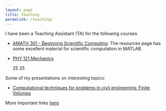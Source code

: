 ```yaml
---
layout: page
title: Teaching
permalink: /teaching/
---
```


I have been a Teaching Assistant (TA) for the following courses
* [AMATH 301 - Beginning Scientific Computing](http://courses.washington.edu/am301/):
 The resources page has some excellent material for scientific computation in MATLAB.

* [PHY 121 Mechanics](http://courses.washington.edu/phys121z/index.php)

    25                                           25
    
Some of my presentations on interesting topics:
* [Computational techniques for problems in civil engineering: Finite Volumes](pdfs/marian_final.pdf)

More important links [here](/pages/links)
